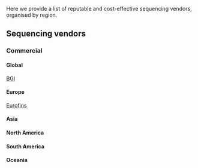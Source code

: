 Here we provide a list of reputable and cost-effective sequencing vendors, organised by region. 

## Sequencing vendors 


### Commercial 

#### Global 

[BGI](https://www.bgi.com/global/16s18s-its-sequencing) 

#### Europe 

[Eurofins](https://eurofinsgenomics.com/en/products/next-generation-sequencing/16s-microbiome-profiling/)

#### Asia


#### North America 


#### South America 


#### Oceania
